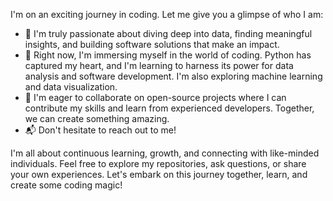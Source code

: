 I'm on an exciting journey in coding. Let me give you a glimpse of who I am:

- 🌟 I'm truly passionate about diving deep into data, finding meaningful insights, and building software solutions that make an impact.
- 🌱 Right now, I'm immersing myself in the world of coding. Python has captured my heart, and I'm learning to harness its power for data analysis and software development. I'm also exploring machine learning and data visualization.
- 👯 I'm eager to collaborate on open-source projects where I can contribute my skills and learn from experienced developers. Together, we can create something amazing.
- 📬 Don't hesitate to reach out to me!

I'm all about continuous learning, growth, and connecting with like-minded individuals. Feel free to explore my repositories, ask questions, or share your own experiences. Let's embark on this journey together, learn, and create some coding magic!

<!---
A-Kaliexe/A-Kaliexe is a ✨ special ✨ repository because its `README.md` (this file) appears on your GitHub profile.
You can click the Preview link to take a look at your changes.
--->
